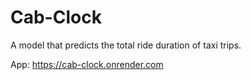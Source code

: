 # Cab-Clock
A model that predicts the total ride duration of taxi trips.

App: https://cab-clock.onrender.com
